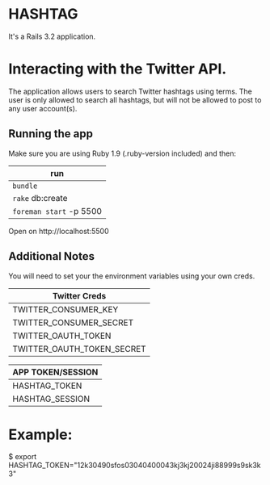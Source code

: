 HASHTAG
=======
It's a Rails 3.2 application.

Interacting with the Twitter API.
=================================

The application allows users to search Twitter hashtags using terms. The user is
only allowed to search all hashtags, but will not be allowed to post to any user
account(s).

Running the app
---------------

Make sure you are using Ruby 1.9 (.ruby-version included) and then:

| run |
|-----|
| `bundle` |
| `rake` db:create |
| `foreman start` -p 5500 |

Open on http://localhost:5500

Additional Notes
----------------

You will need to set your the environment variables using your own creds.

| Twitter Creds |
|---------------|
| TWITTER_CONSUMER_KEY |
| TWITTER_CONSUMER_SECRET |
| TWITTER_OAUTH_TOKEN |
| TWITTER_OAUTH_TOKEN_SECRET |

| APP TOKEN/SESSION |
|-------------------|
| HASHTAG_TOKEN |
| HASHTAG_SESSION |

Example:
=======
$ export
HASHTAG_TOKEN="12k30490sfos03040400043kj3kj20024ji88999s9sk3k3"



